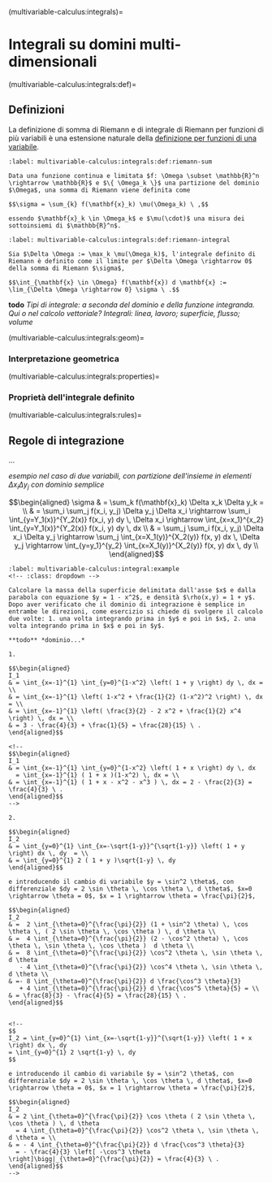 (multivariable-calculus:integrals)=
# Integrali su domini multi-dimensionali

(multivariable-calculus:integrals:def)=
## Definizioni
La definizione di somma di Riemann e di integrale di Riemann per funzioni di più variabili è una estensione naturale della [definizione per funzioni di una variabile](infinitesimal-calculus:integrals:def).

```{prf:definition} Somma di Riemann
:label: multivariable-calculus:integrals:def:riemann-sum

Data una funzione continua e limitata $f: \Omega \subset \mathbb{R}^n \rightarrow \mathbb{R}$ e $\{ \Omega_k \}$ una partizione del dominio $\Omega$, una somma di Riemann viene definita come

$$\sigma = \sum_{k} f(\mathbf{x}_k) \mu(\Omega_k) \ ,$$

essendo $\mathbf{x}_k \in \Omega_k$ e $\mu(\cdot)$ una misura dei sottoinsiemi di $\mathbb{R}^n$.
```

```{prf:definition} Integrale di Riemann
:label: multivariable-calculus:integrals:def:riemann-integral

Sia $\Delta \Omega := \max_k \mu(\Omega_k)$, l'integrale definito di Riemann è definito come il limite per $\Delta \Omega \rightarrow 0$ della somma di Riemann $\sigma$,

$$\int_{\mathbf{x} \in \Omega} f(\mathbf{x}) d \mathbf{x} := \lim_{\Delta \Omega \rightarrow 0} \sigma \ .$$
```

**todo** *Tipi di integrale: a seconda del dominio e della funzione integranda. Qui o nel calcolo vettoriale? Integrali: linea, lavoro; superficie, flusso; volume*

(multivariable-calculus:integrals:geom)=
### Interpretazione geometrica

(multivariable-calculus:integrals:properties)=
### Proprietà dell'integrale definito

(multivariable-calculus:integrals:rules)=
## Regole di integrazione
...

*esempio nel caso di due variabili, con partizione dell'insieme in elementi $\Delta x_i \Delta y_j$ con dominio semplice*

$$\begin{aligned}
  \sigma 
 & = \sum_k f(\mathbf{x}_k) \Delta x_k \Delta y_k = \\
 & = \sum_i \sum_j f(x_i, y_j) \Delta y_j \Delta x_i 
  \rightarrow \sum_i \int_{y=Y_1(x)}^{Y_2(x)} f(x_i, y) dy \, \Delta x_i 
  \rightarrow \int_{x=x_1}^{x_2} \int_{y=Y_1(x)}^{Y_2(x)} f(x_i, y) dy \, dx  \\
 & = \sum_j \sum_i f(x_i, y_j) \Delta x_i \Delta y_j 
  \rightarrow \sum_j \int_{x=X_1(y)}^{X_2(y)} f(x, y) dx \, \Delta y_j 
  \rightarrow \int_{y=y_1}^{y_2} \int_{x=X_1(y)}^{X_2(y)} f(x, y) dx \, dy \\
\end{aligned}$$

```{prf:example}
:label: multivariable-calculus:integral:example
<!-- :class: dropdown -->

Calcolare la massa della superficie delimitata dall'asse $x$ e dalla parabola con equazione $y = 1 - x^2$, e densità $\rho(x,y) = 1 + y$. Dopo aver verificato che il dominio di integrazione è semplice in entrambe le direzioni, come esercizio si chiede di svolgere il calcolo due volte: 1. una volta integrando prima in $y$ e poi in $x$, 2. una volta integrando prima in $x$ e poi in $y$.

**todo** *dominio...*

1.

$$\begin{aligned}
I_1 
& = \int_{x=-1}^{1} \int_{y=0}^{1-x^2} \left( 1 + y \right) dy \, dx = \\
& = \int_{x=-1}^{1} \left( 1-x^2 + \frac{1}{2} (1-x^2)^2 \right) \, dx = \\ 
& = \int_{x=-1}^{1} \left( \frac{3}{2} - 2 x^2 + \frac{1}{2} x^4 \right) \, dx = \\ 
& = 3 - \frac{4}{3} + \frac{1}{5} = \frac{28}{15} \ . 
\end{aligned}$$

<!--
$$\begin{aligned}
I_1 
& = \int_{x=-1}^{1} \int_{y=0}^{1-x^2} \left( 1 + x \right) dy \, dx 
  = \int_{x=-1}^{1} ( 1 + x )(1-x^2) \, dx = \\ 
& = \int_{x=-1}^{1} ( 1 + x - x^2 - x^3 ) \, dx = 2 - \frac{2}{3} = \frac{4}{3} \ .
\end{aligned}$$
-->

2.

$$\begin{aligned}
I_2
& = \int_{y=0}^{1} \int_{x=-\sqrt{1-y}}^{\sqrt{1-y}} \left( 1 + y \right) dx \, dy  = \\
& = \int_{y=0}^{1} 2 ( 1 + y )\sqrt{1-y} \, dy 
\end{aligned}$$

e introducendo il cambio di variabile $y = \sin^2 \theta$, con differenziale $dy = 2 \sin \theta \, \cos \theta \, d \theta$, $x=0 \rightarrow \theta = 0$, $x = 1 \rightarrow \theta = \frac{\pi}{2}$,

$$\begin{aligned}
I_2 
& =  2 \int_{\theta=0}^{\frac{\pi}{2}} (1 + \sin^2 \theta) \, \cos \theta \, ( 2 \sin \theta \, \cos \theta ) \, d \theta \\
& =  4 \int_{\theta=0}^{\frac{\pi}{2}} (2 - \cos^2 \theta) \, \cos \theta \, \sin \theta \, \cos \theta )  d \theta \\
& =  8 \int_{\theta=0}^{\frac{\pi}{2}} \cos^2 \theta \, \sin \theta \,  d \theta
   - 4 \int_{\theta=0}^{\frac{\pi}{2}} \cos^4 \theta \, \sin \theta \,  d \theta \\
& =- 8 \int_{\theta=0}^{\frac{\pi}{2}} d \frac{\cos^3 \theta}{3}
   + 4 \int_{\theta=0}^{\frac{\pi}{2}} d \frac{\cos^5 \theta}{5} = \\
& = \frac{8}{3} - \frac{4}{5} = \frac{28}{15} \ .
\end{aligned}$$


<!--
$$
I_2 = \int_{y=0}^{1} \int_{x=-\sqrt{1-y}}^{\sqrt{1-y}} \left( 1 + x \right) dx \, dy 
= \int_{y=0}^{1} 2 \sqrt{1-y} \, dy 
$$

e introducendo il cambio di variabile $y = \sin^2 \theta$, con differenziale $dy = 2 \sin \theta \, \cos \theta \, d \theta$, $x=0 \rightarrow \theta = 0$, $x = 1 \rightarrow \theta = \frac{\pi}{2}$,

$$\begin{aligned}
I_2 
& = 2 \int_{\theta=0}^{\frac{\pi}{2}} \cos \theta ( 2 \sin \theta \, \cos \theta ) \, d \theta 
  = 4 \int_{\theta=0}^{\frac{\pi}{2}} \cos^2 \theta \, \sin \theta \, d \theta = \\
& = - 4 \int_{\theta=0}^{\frac{\pi}{2}} d \frac{\cos^3 \theta}{3}
  = - \frac{4}{3} \left[ -\cos^3 \theta \right]\bigg|_{\theta=0}^{\frac{\pi}{2}} = \frac{4}{3} \ .
\end{aligned}$$
-->

```



<!--
(multivariable-calculus:integrals:thms)=
## Teoremi

(multivariable-calculus:integrals:examples)=
## Esempi
-->
